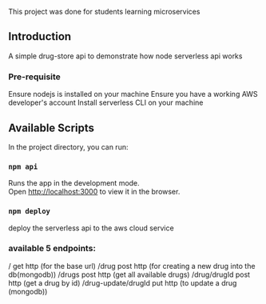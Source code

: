 This project was done for students learning microservices

## Introduction

A simple drug-store api to demonstrate how node serverless api works

### Pre-requisite

Ensure nodejs is installed on your machine
Ensure you have a working AWS developer's account
Install serverless CLI on your machine

## Available Scripts

In the project directory, you can run:

### `npm api`

Runs the app in the development mode.<br />
Open [http://localhost:3000](http://localhost:3000) to view it in the browser.

### `npm deploy`

deploy the serverless api to the aws cloud service


### available 5 endpoints:

/  get http (for the base url)
/drug   post http (for creating a new drug into the db(mongodb))
/drugs   post http (get all available drugs)
/drug/drugId   post http (get a drug by id)
/drug-update/drugId   put http (to update a drug (mongodb))